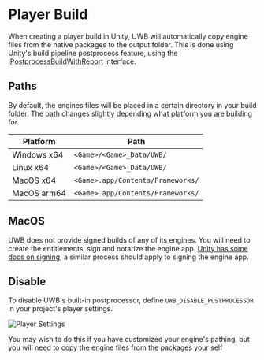 # Player Build

When creating a player build in Unity, UWB will automatically copy engine files from the native packages to the output folder. This is done using Unity's build pipeline postprocess feature, using the [IPostprocessBuildWithReport](https://docs.unity3d.com/2021.3/Documentation/ScriptReference/Build.IPostprocessBuildWithReport.html) interface.

## Paths

By default, the engines files will be placed in a certain directory in your build folder. The path changes slightly depending what platform you are building for.

|Platform   |Path                             |
|---------- |-------------------------------- |
|Windows x64|`<Game>/<Game>_Data/UWB/`        |
|Linux x64  |`<Game>/<Game>_Data/UWB/`        |
|MacOS x64  |`<Game>.app/Contents/Frameworks/`|
|MacOS arm64|`<Game>.app/Contents/Frameworks/`|

## MacOS

UWB does not provide signed builds of any of its engines. You will need to create the entitlements, sign and notarize the engine app. [Unity has some docs on signing](https://docs.unity3d.com/2021.3/Documentation/Manual/macos-building-notarization.html), a similar process should apply to signing the engine app.

## Disable

To disable UWB's built-in postprocessor, define `UWB_DISABLE_POSTPROCESSOR` in your project's player settings.

![Player Settings](~/assets/images/articles/user/player-build/player-settings.webp)

You may wish to do this if you have customized your engine's pathing, but you will need to copy the engine files from the packages your self
